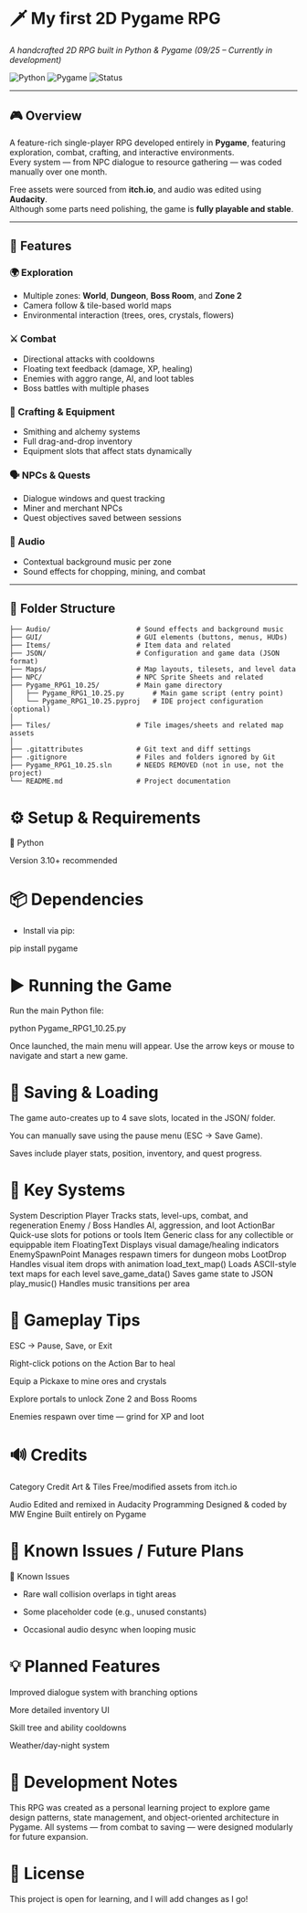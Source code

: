 # 🗡️ My first 2D Pygame RPG  
*A handcrafted 2D RPG built in Python & Pygame (09/25 – Currently in development)*  

![Python](https://img.shields.io/badge/Python-3.10%2B-blue?logo=python&logoColor=white)
![Pygame](https://img.shields.io/badge/Pygame-2.x-green?logo=pygame&logoColor=white)
![Status](https://img.shields.io/badge/Status-Playable-orange)

---

## 🎮 Overview
A feature-rich single-player RPG developed entirely in **Pygame**, featuring exploration, combat, crafting, and interactive environments.  
Every system — from NPC dialogue to resource gathering — was coded manually over one month.

Free assets were sourced from **itch.io**, and audio was edited using **Audacity**.  
Although some parts need polishing, the game is **fully playable and stable**.

---

## 🧭 Features

### 🌍 Exploration
- Multiple zones: **World**, **Dungeon**, **Boss Room**, and **Zone 2**
- Camera follow & tile-based world maps  
- Environmental interaction (trees, ores, crystals, flowers)

### ⚔️ Combat
- Directional attacks with cooldowns  
- Floating text feedback (damage, XP, healing)  
- Enemies with aggro range, AI, and loot tables  
- Boss battles with multiple phases  

### 🧪 Crafting & Equipment
- Smithing and alchemy systems  
- Full drag-and-drop inventory  
- Equipment slots that affect stats dynamically  

### 🗣️ NPCs & Quests
- Dialogue windows and quest tracking  
- Miner and merchant NPCs  
- Quest objectives saved between sessions  

### 🎵 Audio
- Contextual background music per zone  
- Sound effects for chopping, mining, and combat  

---

## 📁 Folder Structure

```plaintext
├── Audio/                     # Sound effects and background music  
├── GUI/                       # GUI elements (buttons, menus, HUDs)  
├── Items/                     # Item data and related 
├── JSON/                      # Configuration and game data (JSON format)  
├── Maps/                      # Map layouts, tilesets, and level data  
├── NPC/                       # NPC Sprite Sheets and related
├── Pygame_RPG1_10.25/         # Main game directory  
│   ├── Pygame_RPG1_10.25.py       # Main game script (entry point)  
│   └── Pygame_RPG1_10.25.pyproj   # IDE project configuration (optional)  
│
├── Tiles/                     # Tile images/sheets and related map assets
│
├── .gitattributes             # Git text and diff settings  
├── .gitignore                 # Files and folders ignored by Git
├── Pygame_RPG1_10.25.sln      # NEEDS REMOVED (not in use, not the project)
└── README.md                  # Project documentation  

```
# ⚙️ Setup & Requirements
🐍 Python

Version 3.10+ recommended

# 📦 Dependencies

- Install via pip:

pip install pygame

# ▶️ Running the Game

Run the main Python file:

python Pygame_RPG1_10.25.py


Once launched, the main menu will appear.
Use the arrow keys or mouse to navigate and start a new game.

# 💾 Saving & Loading

The game auto-creates up to 4 save slots, located in the JSON/ folder.

You can manually save using the pause menu (ESC → Save Game).

Saves include player stats, position, inventory, and quest progress.

# 🧱 Key Systems
System	Description
Player	Tracks stats, level-ups, combat, and regeneration
Enemy / Boss	Handles AI, aggression, and loot
ActionBar	Quick-use slots for potions or tools
Item	Generic class for any collectible or equippable item
FloatingText	Displays visual damage/healing indicators
EnemySpawnPoint	Manages respawn timers for dungeon mobs
LootDrop	Handles visual item drops with animation
load_text_map()	Loads ASCII-style text maps for each level
save_game_data()	Saves game state to JSON
play_music()	Handles music transitions per area
#
# 🎨 Gameplay Tips

ESC → Pause, Save, or Exit

Right-click potions on the Action Bar to heal

Equip a Pickaxe to mine ores and crystals

Explore portals to unlock Zone 2 and Boss Rooms

Enemies respawn over time — grind for XP and loot

# 🔊 Credits
Category	Credit
Art & Tiles	Free/modified assets from itch.io

Audio	Edited and remixed in Audacity
Programming	Designed & coded by MW
Engine	Built entirely on Pygame
#
# 🚧 Known Issues / Future Plans
🔧 Known Issues

- Rare wall collision overlaps in tight areas

- Some placeholder code (e.g., unused constants)

- Occasional audio desync when looping music

# 💡 Planned Features

Improved dialogue system with branching options

More detailed inventory UI

Skill tree and ability cooldowns

Weather/day-night system

# 🏁 Development Notes

This RPG was created as a personal learning project to explore game design patterns, state management, and object-oriented architecture in Pygame.
All systems — from combat to saving — were designed modularly for future expansion.

# 🐉 License

This project is open for learning, and I will add changes as I go!
